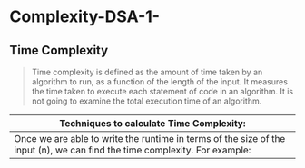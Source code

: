 # Complexity-DSA-1-



## Time Complexity

> Time complexity is defined as the amount of time taken by an algorithm to run, as a function of the length of the input. It measures the time taken to execute each statement of code in an algorithm. It is not going to examine the total execution time of an algorithm.
 
|  Techniques to calculate Time Complexity: |
|------------------------------------------|
| Once we are able to write the runtime in terms of the size of the input (n), we can find the time complexity. For example: |


